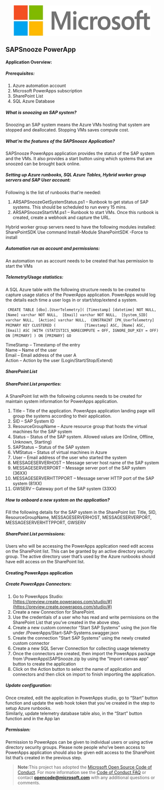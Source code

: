 ﻿<p align="center">
<img width="450" height="100" src="MD%20image/1.png"> 
</p>  

## **SAPSnooze PowerApp**
#### **Application Overview:**
##### **Prerequisites:**
1.	Azure automation account
2.	Microsoft PowerApps subscription 
3.	SharePoint List 
4.	SQL Azure Database

##### **What is snoozing an SAP system?** 
Snoozing an SAP system means the Azure VMs hosting that system are stopped and deallocated. Stopping VMs saves compute cost.
##### **What’re the features of the SAPSnooze Application?** 
SAPSnooze PowerApps application provides the status of the SAP system and the VMs. It also provides a start button using which systems that are snoozed can be brought back online.
##### **Setting up Azure runbooks, SQL Azure Tables, Hybrid worker group servers and SAP User account:** 
Following is the list of runbooks that’re needed:
1.	ARSAPSnoozeGetSystemStatus.ps1 – Runbook to get status of SAP systems. This should be scheduled to run every 15 mins.
2.	ARSAPSnoozeStartVM.ps1 – Runbook to start VMs. Once this runbook is created, create a webhook and capture the URL.

Hybrid worker group servers need to have the following modules installed: SharePointSDK 
Use command Install-Module SharePointSDK -Force to install
##### **Automation run as account and permissions:** 
An automation run as account needs to be created that has permission to start the VMs
##### **Telemetry/Usage statistics:** 
A SQL Azure table with the following structure needs to be created to capture usage statics of the PowerApps application. PowerApps would log the details each time a user logs in or start/stop/extend a system. 

`` 
CREATE TABLE [dbo].[UserTelemetry]( [Timestamp] [datetime] NOT NULL, 
[Name] varchar NOT NULL, 
[Email] varchar NOT NULL, 
[System_SID] varchar NULL, 
[Action] varchar NULL, 
CONSTRAINT [PK_UserTelemetry] PRIMARY KEY CLUSTERED (             [Timestamp] ASC, [Name] ASC, [Email] ASC )WITH (STATISTICS_NORECOMPUTE = OFF, IGNORE_DUP_KEY = OFF) ON [PRIMARY] ) ON [PRIMARY] GO
`` 

TimeStamp – Timestamp of the entry  
Name – Name of the user  
Email – Email address of the user A  
Action – Action by the user (Login/Start/Stop/Extend)

##### **SharePoint List** 
##### **SharePoint List properties:** 
A SharePoint list with the following columns needs to be created for maintain system information for PowerApps application. 
1.	Title – Title of the application. PowerApps application landing page will group the systems according to their application. 
2.	SID – SAP System ID 
3.	ResourceGroupName – Azure resource group that hosts the virtual machines for the SAP system
4.	Status – Status of the SAP system. Allowed values are (Online, Offline, Unknown, Starting) 
5.	SAPStatus – Status of the SAP system 
6.	VMStatus – Status of virtual machines in Azure
7.	User – Email address of the user who started the system 
8.	MESSAGESERVERHOST – Message server host name of the SAP system
9.	MESSAGESERVERPORT – Message server port of the SAP system (36XX)
10.	MESSAGESERVERHTTPPORT – Message server HTTP port of the SAP system (81XX) 
11.	GWSERV – Gateway port of the SAP system (33XX)

##### **How to onboard a new system on the application?** 
Fill the following details for the SAP system in the SharePoint list: Title, SID, ResourceGroupName, MESSAGESERVERHOST, MESSAGESERVERPORT, MESSAGESERVERHTTPPORT, GWSERV
##### **SharePoint List permissions:** 
Users who will be accessing the PowerApps application need edit access on the SharePoint list. This can be granted by an active directory security group. The active directory user that’s used by the Azure runbooks should have edit access on the SharePoint list.
#### **Creating PowerApps application** 
##### **Create PowerApps Connectors:** 
1.	Go to PowerApps Studio:
[https://preview.create.powerapps.com/studio/#](https://preview.create.powerapps.com/studio/#)
2.	Create a new Connection for SharePoint. 
3.	Use the credentials of a user who has read and write permissions on the SharePoint List that you’ve created in the above step.
4.	Create a new custom connector “Start SAP Systems” using the json file under /PowerApps/Start-SAP-Systems.swagger.json 
5.	Create the connection "Start SAP Systems" using the newly created custom connector 
6.	Create a new SQL Server Connection for collecting usage telemetry 
7.	Once the connectors are created, then import the PowerApps package from \PowerApps\SAPSnooze.zip by using the "Import canvas app" button to create the application
8.	Click on the Action button to select the name of application and connectors and then click on import to finish importing the application.
##### **Update configuration:** 
 Once created, edit the application in PowerApps studio, go to “Start” button function and update the web hook token that you’ve created in the step to setup Azure runbooks.  
Similarly, update telemetry database table also, in the “Start” button function and in the App lan
##### **Permission:** 
Permission to PowerApps can be given to individual users or using active directory security groups. Please note people who’ve been access to PowerApps application should also be given edit access to the SharePoint list that’s created in the previous step.

> **Note**:This project has adopted the [Microsoft Open Source Code of Conduct](https://opensource.microsoft.com/codeofconduct/). For more information see the [Code of Conduct FAQ](https://opensource.microsoft.com/codeofconduct/faq/) or contact **opencode@microsoft.com** with any additional questions or comments.

